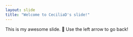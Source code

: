 ```yaml
---
layout: slide
title: "Welcome to CeciliaD's slide!"
---
```

This is my awesome slide. :tada:
Use the left arrow to go back!
